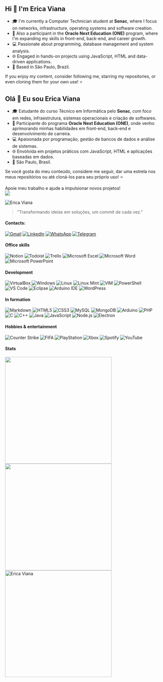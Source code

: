 ## Hi 👋 I'm Erica Viana

- 🎓 I'm currently a Computer Technician student at **Senac**, where I focus on networks, infrastructure, operating systems and software creation.  
- 🚀 Also a participant in the **Oracle Next Education (ONE)** program, where I'm expanding my skills in front-end, back-end, and career growth.  
- 💻 Passionate about programming, database management and system analysis.  
- 🌐 Engaged in hands-on projects using JavaScript, HTML and data-driven applications.  
- 📍 Based in São Paulo, Brazil.

If you enjoy my content, consider following me, starring my repositories, or even cloning them for your own use! ⭐

## Olá 👋 Eu sou Erica Viana

- 🎓 Estudante do curso Técnico em Informática pelo **Senac**, com foco em redes, infraestrutura, sistemas operacionais e criação de softwares.  
- 🚀 Participante do programa **Oracle Next Education (ONE)**, onde venho aprimorando minhas habilidades em front-end, back-end e desenvolvimento de carreira.  
- 💻 Apaixonada por programação, gestão de bancos de dados e análise de sistemas.  
- 🌐 Envolvida em projetos práticos com JavaScript, HTML e aplicações baseadas em dados.  
- 📍 São Paulo, Brasil.

Se você gosta do meu conteúdo, considere me seguir, dar uma estrela nos meus repositórios ou até cloná-los para seu próprio uso! ⭐

Apoie meu trabalho e ajude a impulsionar novos projetos!  
<a href="https://github.com/sponsors/ericaviana12">
<img src="https://img.shields.io/badge/sponsor-30363D?style=for-the-badge&logo=GitHub-Sponsors&logoColor=#white" /> </a>

<img src="https://komarev.com/ghpvc/?username=ericaviana12&label=Profile%20views&color=0e75b6&style=flat" alt="Erica Viana"/>

> "Transformando ideias em soluções, um commit de cada vez."

#### Contacts:

[![Gmail](https://img.shields.io/badge/Gmail-D14836?style=flat&logo=gmail&logoColor=white)](mailto:erica.viana.soares@gmail.com)
[![LinkedIn](https://img.shields.io/badge/LinkedIn-0077B5?style=flat&logo=linkedin&logoColor=white)](https://www.linkedin.com/in/erica-viana-soares/)
[![WhatsApp](https://img.shields.io/badge/WhatsApp-25D366?style=flat&logo=whatsapp&logoColor=white)](https://wa.me/5511930048795)
[![Telegram](https://img.shields.io/badge/Telegram-2CA5E0?style=flat&logo=telegram&logoColor=white)](https://t.me/ericaviana12)

#### Office skills

![Notion](https://img.shields.io/badge/Notion-000000?style=flat&logo=notion&logoColor=white)
![Todoist](https://img.shields.io/badge/Todoist-E44332?style=flat&logo=todoist&logoColor=white)
![Trello](https://img.shields.io/badge/Trello-0052CC?style=flat&logo=trello&logoColor=white)
![Microsoft Excel](https://img.shields.io/badge/Microsoft_Excel-217346?style=flat&logo=microsoft-excel&logoColor=white)
![Microsoft Word](https://img.shields.io/badge/Microsoft_Word-2B579A?style=flat&logo=microsoft-word&logoColor=white)
![Microsoft PowerPoint](https://img.shields.io/badge/Microsoft_PowerPoint-B7472A?style=flat&logo=microsoft-powerpoint&logoColor=white)

#### Development

![VirtualBox](https://img.shields.io/badge/VirtualBox-21416b?style=flat&logo=VirtualBox&logoColor=white)
![Windows](https://img.shields.io/badge/Windows-0078D6?style=flat&logo=windows&logoColor=white)
![Linux](https://img.shields.io/badge/Linux-FCC624?style=flat&logo=linux&logoColor=black)
![Linux Mint](https://img.shields.io/badge/Linux_Mint-87CF3E?style=flat&logo=linux-mint&logoColor=white)
![VIM](https://img.shields.io/badge/VIM-%2311AB00.svg?style=flat&logo=vim&logoColor=white)
![PowerShell](https://img.shields.io/badge/powershell-5391FE?style=flat&logo=powershell&logoColor=white)
![VS Code](https://img.shields.io/badge/Visual_Studio_Code-0078D4?style=flat&logo=visual%20studio%20code&logoColor=white)
![Eclipse](https://img.shields.io/badge/Eclipse-2C2255?style=flat&logo=eclipse&logoColor=white)
![Arduino IDE](https://img.shields.io/badge/Arduino_IDE-00979D?style=flat&logo=arduino&logoColor=white)
![WordPress](https://img.shields.io/badge/Wordpress-21759B?style=flat&logo=wordpress&logoColor=white)

#### In formation

![Markdown](https://img.shields.io/badge/Markdown-000000?style=flat&logo=markdown&logoColor=white)
![HTML5](https://img.shields.io/badge/HTML5-E34F26?style=flat&logo=html5&logoColor=white)
![CSS3](https://img.shields.io/badge/CSS3-1572B6?style=flat&logo=css3&logoColor=white)
![MySQL](https://img.shields.io/badge/MySQL-005C84?style=flat&logo=mysql&logoColor=white)
![MongoDB](https://img.shields.io/badge/MongoDB-47A248?style=flat&logo=mongodb&logoColor=white)
![Arduino](https://img.shields.io/badge/Arduino-00979D?style=flat&logo=Arduino&logoColor=white)
![PHP](https://img.shields.io/badge/PHP-777BB4?style=flat&logo=php&logoColor=white)
![C](https://img.shields.io/badge/C-00599C?style=flat&logo=c&logoColor=white)
![C++](https://img.shields.io/badge/C++-00599C?style=flat&logo=c%2B%2B&logoColor=white)
![Java](https://img.shields.io/badge/Java-007396?style=flat&logo=java&logoColor=white)
![JavaScript](https://img.shields.io/badge/JavaScript-323330?style=flat&logo=javascript&logoColor=F7DF1E)
![Node.js](https://img.shields.io/badge/Node.js-339933?style=flat&logo=nodedotjs&logoColor=white)
![Electron](https://img.shields.io/badge/Electron-2C2E3B?style=flat&logo=electron&logoColor=9FEAF9)

#### Hobbies & entertainment

![Counter Strike](https://img.shields.io/badge/Counter_Strike-000000?style=flat&logo=counter-strike&logoColor=white)
![FIFA](https://img.shields.io/badge/FIFA-B7312F?style=flat&logo=fifa&logoColor=white)
![PlayStation](https://img.shields.io/badge/PlayStation-003791?style=flat&logo=playstation&logoColor=white)
![Xbox](https://img.shields.io/badge/Xbox-107C10?style=flat&logo=xbox&logoColor=white)
![Spotify](https://img.shields.io/badge/Spotify-1ED760?style=flat&logo=spotify&logoColor=white)
![YouTube](https://img.shields.io/badge/YouTube-FF0000?style=flat&logo=youtube&logoColor=white)

#### Stats

<img src="https://github-readme-stats.vercel.app/api/top-langs/?username=ericaviana12&layout=compact&langs_count=7&theme=dark" width="350px"/>  
<img src="https://github-readme-stats.vercel.app/api?username=ericaviana12&show_icons=true&theme=dark&include_all_commits=true&count_private=true" width="350px"/>  
<img src="https://github-readme-streak-stats.herokuapp.com/?user=ericaviana12&theme=dark" alt="Erica Viana" width="350px"/>
